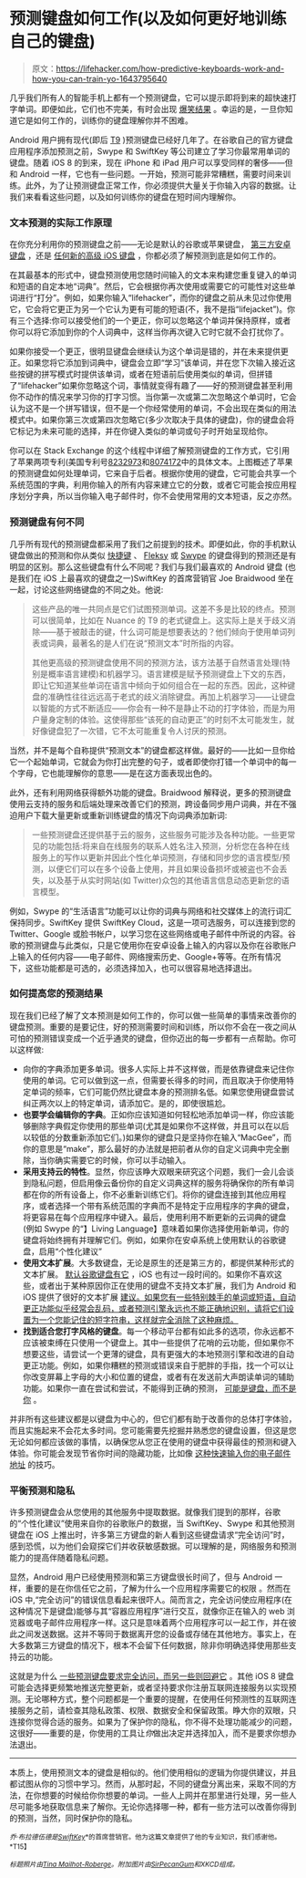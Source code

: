 # 预测键盘如何工作(以及如何更好地训练自己的键盘)

> 原文：<https://lifehacker.com/how-predictive-keyboards-work-and-how-you-can-train-yo-1643795640>

几乎我们所有人的智能手机上都有一个预测键盘，它可以提示即将到来的超快速打字单词。即便如此，它们也不完美，有时会出现 [爆笑结果](http://www.damnyouautocorrect.com/) 。幸运的是，一旦你知道它是如何工作的，训练你的键盘理解你并不困难。



Android 用户拥有现代(即后 [T9](http://en.wikipedia.org/wiki/T9_(predictive_text)) )预测键盘已经好几年了。在谷歌自己的官方键盘应用程序添加预测之前，Swype 和 SwiftKey 等公司建立了学习你最常用单词的键盘。随着 iOS 8 的到来，现在 iPhone 和 iPad 用户可以享受同样的奢侈——但和 Android 一样，它也有一些问题。一开始，预测可能非常糟糕，需要时间来训练。此外，为了让预测键盘正常工作，你必须提供大量关于你输入内容的数据。让我们来看看这些问题，以及如何训练你的键盘在短时间内理解你。

### 文本预测的实际工作原理

在你充分利用你的预测键盘之前——无论是默认的谷歌或苹果键盘， [第三方安卓键盘](https://lifehacker.com/five-best-android-keyboards-5922522) ，还是 [任何新的高级 iOS 键盘](http://lifehacker.com/the-best-third-party-keyboards-for-ios-8-1636566071) ，你都必须了解预测到底是如何工作的。

在其最基本的形式中，键盘预测使用您随时间输入的文本来构建您重复键入的单词和短语的自定本地“词典”。然后，它会根据你再次使用或需要它的可能性对这些单词进行“打分”。例如，如果你输入“lifehacker”，而你的键盘之前从未见过你使用它，它会将它更正为另一个它认为更有可能的短语(不，我不是指“lifejacket”)。你有三个选择:你可以接受他们的一个更正，你可以忽略这个单词并保持原样，或者你可以将它添加到你的个人词典中，这样当你再次键入它时它就不会打扰你了。

如果你接受一个更正，很明显键盘会继续认为这个单词是错的，并在未来提供更正。如果您将它添加到词典中，键盘会立即“学习”该单词，并在您下次输入接近这些按键的拼写模式时提供该单词，或者在短语前后使用类似的单词，但拼错了“lifehacker”如果你忽略这个词，事情就变得有趣了——好的预测键盘甚至利用你不动作的情况来学习你的打字习惯。当你第一次或第二次忽略这个单词时，它会认为这不是一个拼写错误，但不是一个你经常使用的单词，不会出现在类似的用法模式中。如果你第三次或第四次忽略它(多少次取决于具体的键盘)，你的键盘会将它标记为未来可能的选择，并在你键入类似的单词或句子时开始呈现给你。

你可以在 Stack Exchange 的这个线程中详细了解预测键盘的工作方式，它引用了苹果两项专利(美国专利号[8232973](http://patft.uspto.gov/netacgi/nph-Parser?Sect1=PTO1&Sect2=HITOFF&d=PALL&p=1&u=%2Fnetahtml%2FPTO%2Fsrchnum.htm&r=1&f=G&l=50&s1=8232973.PN.&OS=PN/8232973&RS=PN/8232973)和[8074172](http://patft.uspto.gov/netacgi/nph-Parser?Sect1=PTO1&Sect2=HITOFF&d=PALL&p=1&u=%2Fnetahtml%2FPTO%2Fsrchnum.htm&r=1&f=G&l=50&s1=8,074,172.PN.&OS=PN/8,074,172&RS=PN/8,074,172)中的具体文本。上图概述了苹果的预测键盘如何处理单词，它来自于后者。根据你使用的键盘，它可能会共享一个系统范围的字典，利用你输入的所有内容来建立它的分数，或者它可能会按应用程序划分字典，所以当你输入电子邮件时，你不会使用常用的文本短语，反之亦然。

### 预测键盘有何不同

几乎所有现代的预测键盘都采用了我们之前提到的技术。即便如此，你的手机默认键盘做出的预测和你从类似 [快捷键](http://swiftkey.com/) 、 [Fleksy](http://fleksy.com/) 或 [Swype](http://www.swype.com/) 的键盘得到的预测还是有明显的区别。那么这些键盘有什么不同呢？我们与我们最喜欢的 Android 键盘 (也是我们在 iOS 上最喜欢的键盘之一)SwiftKey 的首席营销官 Joe Braidwood 坐在一起，讨论这些网络键盘的不同之处。他说:

> 这些产品的唯一共同点是它们试图预测单词。这差不多是比较的终点。预测可以很简单，比如在 Nuance 的 T9 的老式键盘上。这实际上是关于歧义消除——基于被敲击的键，什么词可能是想要表达的？他们倾向于使用单词列表或词典，最著名的是人们在说“预测文本”时所指的内容。
> 
> 其他更高级的预测键盘使用不同的预测方法，该方法基于自然语言处理(特别是概率语言建模)和机器学习。语言建模是赋予预测键盘上下文的东西，即让它知道某些单词在语言中倾向于如何组合在一起的东西。因此，这种键盘的准确性往往远远高于老式的歧义消除键盘。再加上机器学习——让键盘以智能的方式不断适应——你会有一种不是静止不动的打字体验，而是为用户量身定制的体验。这使得那些“该死的自动更正”的时刻不太可能发生，就好像键盘犯了一次错，它不太可能重复令人讨厌的预测。

当然，并不是每个自称提供“预测文本”的键盘都这样做。最好的——比如一旦你给它一个起始单词，它就会为你打出完整的句子，或者即使你打错一个单词中的每一个字母，它也能理解你的意思——是在这方面表现出色的。

此外，还有利用网络获得额外功能的键盘。Braidwood 解释说，更多的预测键盘使用云支持的服务和后端处理来改善它们的预测，跨设备同步用户词典，并在不强迫用户下载大量更新或重新训练键盘的情况下向词典添加新词:

> 一些预测键盘还提供基于云的服务，这些服务可能涉及各种功能。一些更常见的功能包括:将来自在线服务的联系人姓名注入预测，分析您在各种在线服务上的写作以更新并因此个性化单词预测，存储和同步您的语言模型/预测，以便它们可以在多个设备上使用，并且如果设备损坏或被盗也不会丢失，以及基于从实时网站(如 Twitter)众包的其他语言信息动态更新您的语言模型。

例如，Swype 的“生活语言”功能可以让你的词典与网络和社交媒体上的流行词汇保持同步。SwiftKey 提供 SwiftKey Cloud，这是一项可选服务，可以连接到您的 Twitter、Google 或脸书帐户，以学习您在这些网络或电子邮件中所说的内容。谷歌的预测键盘与此类似，只是它使用你在安卓设备上输入的内容以及你在谷歌账户上输入的任何内容——电子邮件、网络搜索历史、Google+等等。在所有情况下，这些功能都是可选的，必须选择加入，也可以很容易地选择退出。

### 如何提高您的预测结果

现在我们已经了解了文本预测是如何工作的，你可以做一些简单的事情来改善你的键盘预测。重要的是要记住，好的预测需要时间和训练，所以你不会在一夜之间从可怕的预测错误变成一个近乎通灵的键盘，但你迈出的每一步都有一点帮助。你可以这样做:

*   向你的字典添加更多单词。很多人实际上并不这样做，而是依靠键盘来记住你使用的单词。它可以做到这一点，但需要长得多的时间，而且取决于你使用特定单词的频率，它们可能仍然比键盘本身的预测排名低。如果您使用键盘尝试纠正两次以上的特定单词，请添加它。是的，即使很尴尬。
*   **也要学会编辑你的字典**。正如你应该知道如何轻松地添加单词一样，你应该能够删除字典假定你使用的那些单词(尤其是如果你不这样做，并且可以在以后以较低的分数重新添加它们。)如果你的键盘只是坚持你在输入“MacGee”，而你的意思是“make”，那么最好的办法就是把前者从你的自定义词典中完全删除，当你确实需要它的时候，你可以手动输入。
*   **采用支持云的特性**。显然，你应该睁大双眼来研究这个问题，我们一会儿会谈到隐私问题，但启用像云备份你的自定义词典这样的服务将确保你的所有单词都在你的所有设备上，你不必重新训练它们。将你的键盘连接到其他应用程序，或者选择一个带有系统范围的字典而不是特定于应用程序的字典的键盘，将更容易在每个应用程序中键入。最后，使用利用不断更新的云词典的键盘(例如 Swype 的“】Living Language】意味着如果你选择使用新单词，你的键盘将始终拥有并理解它们。例如，如果你在安卓系统上使用默认的谷歌键盘，启用“个性化建议”
*   **使用文本扩展**。大多数键盘，无论是原生的还是第三方的，都提供某种形式的文本扩展。 [默认谷歌键盘有它](http://lifehacker.com/enable-text-expansion-in-the-stock-google-keyboard-512353330) ，iOS 也有过一段时间的。如果你不喜欢这些，或者出于某种原因你正在使用的键盘不支持文本扩展，我们为 Android 和 iOS 提供了很好的文本扩展 [建议。如果您有一些特别棘手的单词或短语，自动更正功能似乎经常会乱码，或者预测引擎永远也不能正确地识别，请将它们设置为一个您能记住的短字符串，这样就完全消除了这种麻烦。](http://lifehacker.com/the-best-text-expansion-app-for-android-5844895)
*   **找到适合您打字风格的键盘**。每一个移动平台都有如此多的选项，你永远都不应该被束缚在只使用一个键盘上。其中一些提供了花哨的云功能，但如果你不想要这些，请尝试一个更薄的键盘，具有更强大的本地预测引擎和改进的自动更正功能。例如，如果你糟糕的预测或错误来自于肥胖的手指，找一个可以让你改变屏幕上字母的大小和位置的键盘，或者有在发送前大声朗读单词的辅助功能。如果你一直在尝试和尝试，不能得到正确的预测， [可能是键盘，而不是你](http://lifehacker.com/how-to-find-the-right-android-keyboard-for-you-5816150) 。

并非所有这些建议都是以键盘为中心的，但它们都有助于改善你的总体打字体验，而且实施起来不会花太多时间。您可能需要先挖掘并熟悉您的键盘设置，但这是您无论如何都应该做的事情，以确保您从您正在使用的键盘中获得最佳的预测和键入体验。你可能会发现节省你时间的隐藏功能，比如像 [这种快速输入你的电子邮件地址](https://lifehacker.com/enter-your-email-address-quickly-on-your-phone-with-the-1638148892) 的技巧。

### 平衡预测和隐私

许多预测键盘会从您使用的其他服务中提取数据。就像我们提到的那样，谷歌的“个性化建议”使用来自你的谷歌账户的数据，当 SwiftKey、Swype 和其他预测键盘在 iOS 上推出时，许多第三方键盘的新人看到这些键盘请求“完全访问”时，感到恐慌，以为他们会窥探它们并收获敏感数据。可以理解的是，网络服务和预测能力的提高伴随着隐私问题。

显然，Android 用户已经使用预测和第三方键盘很长时间了，但与 Android 一样，重要的是在你信任它之前，了解为什么一个应用程序需要它的权限 。然而在 iOS 中,“完全访问”的错误信息看起来很吓人。简而言之，完全访问使应用程序(在这种情况下是键盘)能够与其“容器应用程序”进行交互，就像你正在输入的 web 浏览器或电子邮件应用程序一样。这只是意味着两个应用程序可以一起工作，并在彼此之间发送数据。这并不等同于数据离开您的设备或存储在其他地方。事实上，在大多数第三方键盘的情况下，根本不会留下任何数据，除非你明确选择使用那些支持云的功能。

这就是为什么 [一些预测键盘要求完全访问，而另一些则回避它](http://www.macrumors.com/2014/09/24/ios-8-keyboards-full-access-and-user-privacy/) 。其他 iOS 8 键盘可能会选择更频繁地推送完整更新，或者坚持要求你注册互联网连接服务以实现预测。无论哪种方式，整个问题都是一个重要的提醒，在使用任何预测性的互联网连接服务之前，请检查其隐私政策、权限、数据安全和保留政策。睁大你的双眼，只连接你觉得合适的服务。如果为了保护你的隐私，你不得不处理功能减少的问题，这很好——重要的是，你使用的工具让*你*做出决定并选择加入，而不是要求你想办法退出。

* * *

本质上，使用预测文本的键盘是相似的。他们使用相似的逻辑为你提供建议，并且都试图从你的习惯中学习。然而，从那时起，不同的键盘分离出来，采取不同的方法，在你想要的时候给你你想要的单词。一些人上网并在那里进行处理，另一些人尽可能多地获取信息来了解你。无论你选择哪一种，都有一些方法可以改善你得到的预测，当然，同时保护你的隐私。

<small>*乔·布拉德伍德是*</small>[<small>*SwiftKey*</small>](http://swiftkey.com/)<small>*的首席营销官。他为这篇文章提供了他的专业知识，我们感谢他。*T15】</small>

<small>*标题照片由*</small>[<small>*Tina Mailhot-Roberge*</small>](http://vervex.ca/)<small>*。附加图片由*</small>[<small>*SirPecanGum*</small>](https://www.flickr.com/photos/14028464@N04/14061544704)<small>*和*</small><small>*XKCD*</small><small>*组成。*</small>
